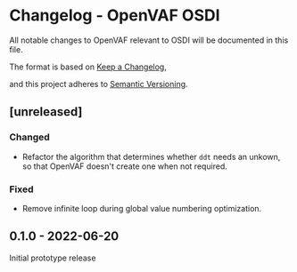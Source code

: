 # Changelog - OpenVAF OSDI

All notable changes to OpenVAF relevant to OSDI will be documented in this file.

The format is based on [Keep a Changelog](https://keepachangelog.com/en/1.0.0/),

and this project adheres to [Semantic Versioning](https://semver.org/spec/v2.0.0.html).

## [unreleased]

### Changed

* Refactor the algorithm that determines whether `ddt` needs an unkown, so that OpenVAF doesn't create one when not required.

### Fixed

* Remove infinite loop during global value numbering optimization.


## 0.1.0 - 2022-06-20

Initial prototype release
